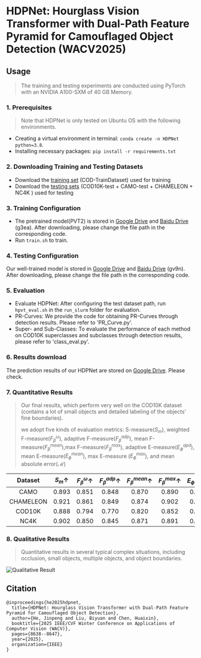 # HDPNet: Hourglass Vision Transformer with Dual-Path Feature Pyramid for Camouflaged Object Detection (WACV2025)

## Usage

> The training and testing experiments are conducted using PyTorch with an NVIDIA A100-SXM of 40 GB Memory.

### 1. Prerequisites

> Note that HDPNet is only tested on Ubuntu OS with the following environments.

- Creating a virtual environment in terminal: `conda create -n HDPNet python=3.8`.
- Installing necessary packages: `pip install -r requirements.txt`

### 2. Downloading Training and Testing Datasets

- Download the [training set](https://drive.google.com/drive/folders/1V1z3WxDOqZeo8adIu6vmh8rZPf31M_To?usp=drive_link) (COD-TrainDataset) used for training 
- Download the [testing sets](https://drive.google.com/drive/folders/1UndxEPkZFxZwbrVvctb8ZvRpThwB7AND?usp=drive_link) (COD10K-test + CAMO-test + CHAMELEON + NC4K ) used for testing

### 3. Training Configuration

- The pretrained model(PVT2) is stored in [Google Drive](https://drive.google.com/file/d/1fJpCAKDIISC5yQcr4XASalv95hdI5cB4/view?usp=drive_link) and [Baidu Drive](https://pan.baidu.com/s/1WhKe3unTSfsHboCzUu0OqQ) (g3ea). After downloading, please change the file path in the corresponding code.
- Run `train.sh` to train.

### 4. Testing Configuration

Our well-trained model is stored in [Google Drive](https://drive.google.com/file/d/1LfKhIV0cXl_lNpkrLsv4TMvcRMx_IIYW/view?usp=drive_link) and [Baidu Drive](https://pan.baidu.com/s/1ESnWJ19ivgSrOxadWJRDuQ) (gv9n). After downloading, please change the file path in the corresponding code.

### 5. Evaluation

- Evaluate HDPNet: After configuring the test dataset path, run `hpvt_eval.sh` in the `run_slurm` folder for evaluation.
- PR-Curves: We provide the code for obtaining PR-Curves through detection results. Please refer to 'PR_Curve.py'.
- Super- and Sub-Classes: To evaluate the performance of each method on COD10K superclasses and subclasses through detection results, please refer to 'class_eval.py'.

### 6. Results download

The prediction results of our HDPNet are stored on [Google Drive](https://drive.google.com/drive/folders/1znoCKopi-CtAxj2-ixOTjjx833-PlxAx?usp=drive_link). Please check.

### 7. Quantitative Results
> 
> Our final results,  which perform very well on the COD10K dataset (contains a lot of small objects and detailed labeling of the objects' fine boundaries).
>
> we adopt five kinds of evaluation metrics:
> S-measure($S_m$), weighted F-measure($F_\beta^\omega$), adaptive F-measure($F_\beta^{adp}$), mean F-measure($F_\beta^{mean}$),max F-measure($F_\beta^{max}$), adaptive E-measure($E_\phi^{apd}$),
> mean E-measure($E_\phi^{mean}$), max E-measure ($E_\phi^{max}$), and mean absolute error($\mathcal{M}$)
> 
| Dataset   | $S_m \uparrow$ | $F_\beta^\omega \uparrow$ | $F_\beta^{adp} \uparrow$ | $F_\beta^{mean} \uparrow$ | $F_\beta^{max} \uparrow$ | $E_\phi^{adp} \uparrow$ | $E_\phi^{mean} \uparrow$ | $E_\phi^{max} \uparrow$ | $\mathcal{M} \downarrow$ |
|:---------:|:--------------:|:--------------------:|:----------------:|:----------------:|:----------------:|:----------------:|:----------------:|:----------------:|:-------------------------:|
| CAMO      |    0.893       |        0.851         |      0.848       |      0.870       |      0.890       |      0.932       |      0.934       |      0.948       |           0.040           |
| CHAMELEON |    0.921       |        0.861         |      0.849       |      0.874       |      0.902       |      0.943       |      0.947       |      0.970       |           0.021           |
| COD10K    |    0.888       |        0.794         |      0.770       |      0.820       |      0.852       |      0.915       |      0.925       |      0.951       |           0.020           |
| NC4K      |    0.902       |        0.850         |      0.845       |      0.871       |      0.891       |      0.931       |      0.934       |      0.950       |           0.029           |
> 
### 8. Qualitative Results
>
>Quantitative results in several typical complex situations, including occlusion, small objects, multiple objects, and object boundaries.
> 
![Qualitative Result](https://github.com/LittleGrey-hjp/HDPNet/blob/main/Visio-camouflage_fig1.jpg)


## Citation

```
@inproceedings{he2025hdpnet,
  title={HDPNet: Hourglass Vision Transformer with Dual-Path Feature Pyramid for Camouflaged Object Detection},
  author={He, Jinpeng and Liu, Biyuan and Chen, Huaixin},
  booktitle={2025 IEEE/CVF Winter Conference on Applications of Computer Vision (WACV)},
  pages={8638--8647},
  year={2025},
  organization={IEEE}
}
```
